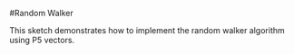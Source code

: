#Random Walker

This sketch demonstrates how to implement the random walker algorithm using P5 vectors.